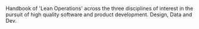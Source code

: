 Handbook of 'Lean Operations' across the three disciplines of interest in the pursuit of high quality software and product development.
Design, Data and Dev.

